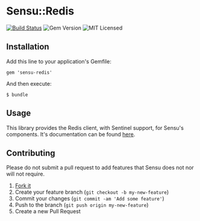 # Sensu::Redis

[![Build Status](https://travis-ci.org/sensu/sensu-redis.svg?branch=master)](https://travis-ci.org/sensu/sensu-redis)
![Gem Version](https://img.shields.io/gem/v/sensu-redis.svg)
![MIT Licensed](https://img.shields.io/github/license/sensu/sensu.svg)

## Installation

Add this line to your application's Gemfile:

    gem 'sensu-redis'

And then execute:

    $ bundle

## Usage

This library provides the Redis client, with Sentinel support, for
Sensu's components. It's documentation can be found
[here](http://rubydoc.info/github/sensu/sensu-redis/Sensu/Redis).

## Contributing

Please do not submit a pull request to add features that Sensu does
not nor will not require.

1. [Fork it](https://github.com/sensu/sensu-redis/fork)
2. Create your feature branch (`git checkout -b my-new-feature`)
3. Commit your changes (`git commit -am 'Add some feature'`)
4. Push to the branch (`git push origin my-new-feature`)
5. Create a new Pull Request
